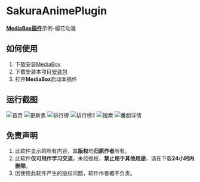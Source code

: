 # SakuraAnimePlugin
[**MediaBox插件**](https://github.com/Ryensu/MediaBoxPlugin)示例-樱花动漫

## 如何使用
1. 下载安装[MediaBox](https://github.com/Ryensu/MediaBox/releases)
2. 下载安装本项目[安装包](https://github.com/Ryensu/SakuraAnimePlugin/releases)
3. 打开**MediaBox**启动本插件

## 运行截图
![首页](doc/screenshot/首页.jpg) ![更新表](doc/screenshot/更新表.jpg)
![排行榜](doc/screenshot/排行榜.jpg) ![排行榜2](doc/screenshot/排行榜2.jpg)
![搜索](doc/screenshot/搜索.jpg) ![番剧详情](doc/screenshot/番剧详情.jpg)

## 免责声明

1. 此软件显示的所有内容，其**版权**均**归原作者**所有。
2. 此软件**仅可用作学习交流**，未经授权，**禁止用于其他用途**，请在下载**24小时内删除**。
3. 因使用此软件产生的版权问题，软件作者概不负责。